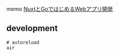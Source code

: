 memo [NuxtとGoではじめるWebアプリ開発](https://tatsu-zine.com/books/nuxt-go-web-app-development)

## development
```shell
# autoreload
air
```
